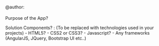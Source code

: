 ####

  <Application Title>
  @author: <your name>

####


Purpose of the App?
    <add a high level description of your application>

Solution Components?
    <example>:  (To be replaced with technologies used in your projects)
    - HTML5?
    - CSS2 or CSS3?
    - Javascript?
    - Any frameworks (AngularJS, JQuery, Bootstrap UI etc..)

